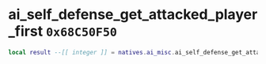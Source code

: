 # ai_self_defense_get_attacked_player_first `0x68C50F50`

```lua
local result --[[ integer ]] = natives.ai_misc.ai_self_defense_get_attacked_player_first(_unk0 --[[ integer ]])
```